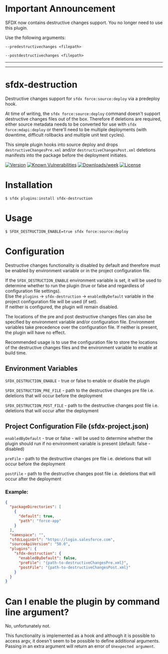 # Important Announcement

SFDX now contains destructive changes support. You no longer need to use this plugin.

Use the following arguments:

`--predestructivechanges <filepath>`

`--postdestructivechanges <filepath>`

---
---

sfdx-destruction
================

Destructive changes support for `sfdx force:source:deploy` via a predeploy hook.

At time of writing, the `sfdx force:source:deploy` command doesn't support destructive changes files out of the box. Therefore if deletions are required, either source metadata needs to be converted for use with `sfdx force:mdapi:deploy` or there'll need to be multiple deployments (with downtime, difficult rollbacks and multiple unit test cycles).

This simple plugin hooks into source deploy and drops `destructiveChangesPre.xml` and/or `destructiveChangesPost.xml` deletions manifests into the package before the deployment initiates.

[![Version](https://img.shields.io/npm/v/sfdx-destruction.svg)](https://npmjs.org/package/sfdx-destruction)
[![Known Vulnerabilities](https://snyk.io/test/github/gdman/sfdx-destruction/badge.svg)](https://snyk.io/test/github/gdman/sfdx-destruction)
[![Downloads/week](https://img.shields.io/npm/dw/sfdx-destruction.svg)](https://npmjs.org/package/sfdx-destruction)
[![License](https://img.shields.io/npm/l/sfdx-destruction.svg)](https://github.com/gdman/sfdx-destruction/blob/master/package.json)

# Installation

```sh-session
$ sfdx plugins:install sfdx-destruction
```

# Usage

```sh-session
$ SFDX_DESTRUCTION_ENABLE=true sfdx force:source:deploy
```

# Configuration

Destructive changes functionality is disabled by default and therefore must be enabled by environment variable or in the project configuration file.

If the `SFDX_DESTRUCTION_ENABLE` environment variable is set, it will be used to determine whether to run the plugin (true or false and regardless of configuration file settings).  
Else the `plugins` -> `sfdx-destruction` -> `enabledByDefault` variable in the project configuration file will be used (if set).  
If neither is configured, the plugin will remain disabled.  

The locations of the pre and post destructive changes files can also be specified by environment variable and/or configuration file. Environment variables take precedence over the configuration file. If neither is present, the plugin will have no effect.

Recommended usage is to use the configuration file to store the locations of the destructive changes files and the environment variable to enable at build time.

## Environment Variables

`SFDX_DESTRUCTION_ENABLE` - true or false to enable or disable the plugin

`SFDX_DESTRUCTION_PRE_FILE` - path to the destructive changes pre file i.e. deletions that will occur before the deployment

`SFDX_DESTRUCTION_POST_FILE` - path to the destructive changes post file i.e. deletions that will occur after the deployment

## Project Configuration File (sfdx-project.json)

`enabledByDefault` - true or false - will be used to determine whether the plugin should run if no environment variable is present (default: false - disabled)

`preFile` - path to the destructive changes pre file i.e. deletions that will occur before the deployment

`postFile` - path to the destructive changes post file i.e. deletions that will occur after the deployment

### Example:
```json
{
  "packageDirectories": [
    {
      "default": true,
      "path": "force-app"
    }
  ],
  "namespace": "",
  "sfdcLoginUrl": "https://login.salesforce.com",
  "sourceApiVersion": "50.0",
  "plugins": {
    "sfdx-destruction": {
      "enabledByDefault": false,
      "preFile": "{path-to-destructiveChangesPre.xml}",
      "postFile": "{path-to-destructiveChangesPost.xml}"
    }
  }
}
```

# Can I enable the plugin by command line argument?

No, unfortunately not.

This functionality is implemented as a hook and although it is possible to access argv, it doesn't seem to be possible to define additional arguments. Passing in an extra argument will return an error of `Unexpected argument`.

